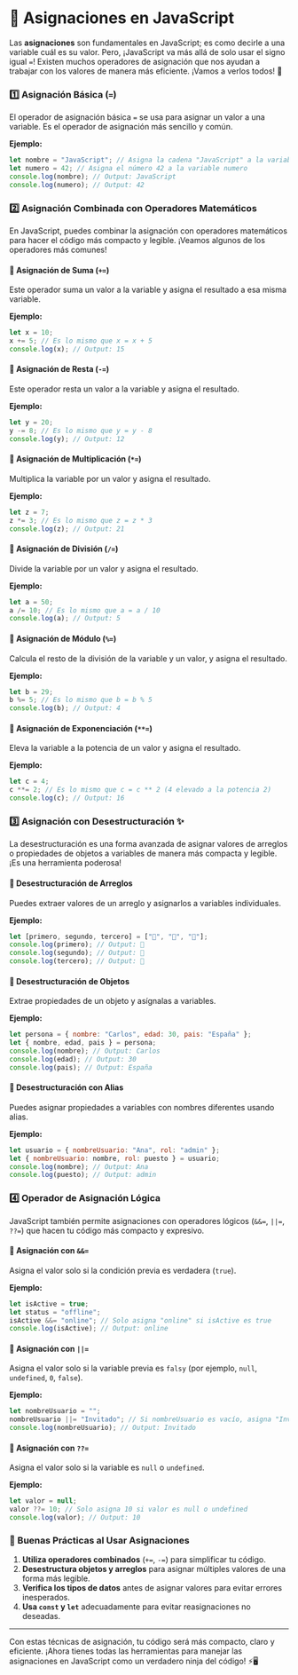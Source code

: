 # 📝 Asignaciones en JavaScript

Las **asignaciones** son fundamentales en JavaScript; es como decirle a una variable cuál es su valor. Pero, ¡JavaScript va más allá de solo usar el signo igual `=`! Existen muchos operadores de asignación que nos ayudan a trabajar con los valores de manera más eficiente. ¡Vamos a verlos todos! 🎯

### 1️⃣ Asignación Básica (`=`)

El operador de asignación básica `=` se usa para asignar un valor a una variable. Es el operador de asignación más sencillo y común.

**Ejemplo:**

```javascript
let nombre = "JavaScript"; // Asigna la cadena "JavaScript" a la variable nombre
let numero = 42; // Asigna el número 42 a la variable numero
console.log(nombre); // Output: JavaScript
console.log(numero); // Output: 42
```

### 2️⃣ Asignación Combinada con Operadores Matemáticos

En JavaScript, puedes combinar la asignación con operadores matemáticos para hacer el código más compacto y legible. ¡Veamos algunos de los operadores más comunes!

#### 🔹 Asignación de Suma (`+=`)

Este operador suma un valor a la variable y asigna el resultado a esa misma variable.

**Ejemplo:**

```javascript
let x = 10;
x += 5; // Es lo mismo que x = x + 5
console.log(x); // Output: 15
```

#### 🔹 Asignación de Resta (`-=`)

Este operador resta un valor a la variable y asigna el resultado.

**Ejemplo:**

```javascript
let y = 20;
y -= 8; // Es lo mismo que y = y - 8
console.log(y); // Output: 12
```

#### 🔹 Asignación de Multiplicación (`*=`)

Multiplica la variable por un valor y asigna el resultado.

**Ejemplo:**

```javascript
let z = 7;
z *= 3; // Es lo mismo que z = z * 3
console.log(z); // Output: 21
```

#### 🔹 Asignación de División (`/=`)

Divide la variable por un valor y asigna el resultado.

**Ejemplo:**

```javascript
let a = 50;
a /= 10; // Es lo mismo que a = a / 10
console.log(a); // Output: 5
```

#### 🔹 Asignación de Módulo (`%=`)

Calcula el resto de la división de la variable y un valor, y asigna el resultado.

**Ejemplo:**

```javascript
let b = 29;
b %= 5; // Es lo mismo que b = b % 5
console.log(b); // Output: 4
```

#### 🔹 Asignación de Exponenciación (`**=`)

Eleva la variable a la potencia de un valor y asigna el resultado.

**Ejemplo:**

```javascript
let c = 4;
c **= 2; // Es lo mismo que c = c ** 2 (4 elevado a la potencia 2)
console.log(c); // Output: 16
```

### 3️⃣ Asignación con Desestructuración ✨

La desestructuración es una forma avanzada de asignar valores de arreglos o propiedades de objetos a variables de manera más compacta y legible. ¡Es una herramienta poderosa!

#### 🔹 Desestructuración de Arreglos

Puedes extraer valores de un arreglo y asignarlos a variables individuales.

**Ejemplo:**

```javascript
let [primero, segundo, tercero] = ["🍎", "🍌", "🍓"];
console.log(primero); // Output: 🍎
console.log(segundo); // Output: 🍌
console.log(tercero); // Output: 🍓
```

#### 🔹 Desestructuración de Objetos

Extrae propiedades de un objeto y asígnalas a variables.

**Ejemplo:**

```javascript
let persona = { nombre: "Carlos", edad: 30, pais: "España" };
let { nombre, edad, pais } = persona;
console.log(nombre); // Output: Carlos
console.log(edad); // Output: 30
console.log(pais); // Output: España
```

#### 🔹 Desestructuración con Alias

Puedes asignar propiedades a variables con nombres diferentes usando alias.

**Ejemplo:**

```javascript
let usuario = { nombreUsuario: "Ana", rol: "admin" };
let { nombreUsuario: nombre, rol: puesto } = usuario;
console.log(nombre); // Output: Ana
console.log(puesto); // Output: admin
```

### 4️⃣ Operador de Asignación Lógica

JavaScript también permite asignaciones con operadores lógicos (`&&=`, `||=`, `??=`) que hacen tu código más compacto y expresivo.

#### 🔹 Asignación con `&&=`

Asigna el valor solo si la condición previa es verdadera (`true`).

**Ejemplo:**

```javascript
let isActive = true;
let status = "offline";
isActive &&= "online"; // Solo asigna "online" si isActive es true
console.log(isActive); // Output: online
```

#### 🔹 Asignación con `||=`

Asigna el valor solo si la variable previa es `falsy` (por ejemplo, `null`, `undefined`, `0`, `false`).

**Ejemplo:**

```javascript
let nombreUsuario = "";
nombreUsuario ||= "Invitado"; // Si nombreUsuario es vacío, asigna "Invitado"
console.log(nombreUsuario); // Output: Invitado
```

#### 🔹 Asignación con `??=`

Asigna el valor solo si la variable es `null` o `undefined`.

**Ejemplo:**

```javascript
let valor = null;
valor ??= 10; // Solo asigna 10 si valor es null o undefined
console.log(valor); // Output: 10
```

### 🌟 Buenas Prácticas al Usar Asignaciones

1. **Utiliza operadores combinados** (`+=`, `-=`) para simplificar tu código.
2. **Desestructura objetos y arreglos** para asignar múltiples valores de una forma más legible.
3. **Verifica los tipos de datos** antes de asignar valores para evitar errores inesperados.
4. **Usa `const` y `let`** adecuadamente para evitar reasignaciones no deseadas.

---

Con estas técnicas de asignación, tu código será más compacto, claro y eficiente. ¡Ahora tienes todas las herramientas para manejar las asignaciones en JavaScript como un verdadero ninja del código! ⚡🖥️

